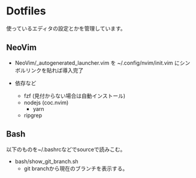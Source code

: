 # Dotfiles

使っているエディタの設定とかを管理しています。

## NeoVim

- NeoVim/_autogenerated_launcher.vim を ~/.config/nvim/init.vim にシンボルリンクを貼れば導入完了

- 依存など
  - fzf (見付からない場合は自動インストール)
  - nodejs (coc.nvim)
    - yarn 
  - ripgrep

## Bash

以下のものを~/.bashrcなどでsourceで読みこむ。

- bash/show_git_branch.sh
  - git branchから現在のブランチを表示する。
